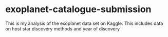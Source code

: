 # exoplanet-catalogue-submission
This is my analysis of the exoplanet data set on Kaggle. This includes data on host star discovery methods and year of discovery
